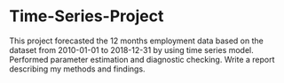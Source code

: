 # Time-Series-Project
This project forecasted the 12 months employment data based on the dataset from 2010-01-01 to 2018-12-31 by using time series model. Performed parameter estimation and diagnostic checking. Write a report describing my methods and findings.
